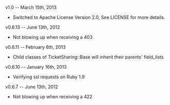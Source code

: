 v1.0 -- March 15th, 2013

* Switched to Apache License Version 2.0, See LICENSE for more details.

v0.6.13 -- June 13th, 2012

* Not blowing up when receiving a 403

v0.6.11 -- February 6th, 2013

* Child classes of TicketSharing::Base will inherit their parents' field_lists

v0.6.10 -- January 16th, 2013

* Verifying ssl requests on Ruby 1.9

v0.6.7 -- June 13th, 2012

* Not blowing up when receiving a 422
